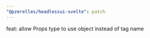 ```yaml
---
"@pzerelles/headlessui-svelte": patch
---
```


feat: allow Props type to use object instead of tag name
